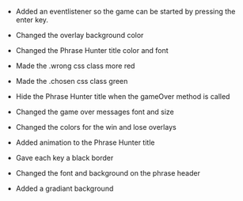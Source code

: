 - Added an eventlistener so the game can be started by pressing the enter key.

- Changed the overlay background color

- Changed the Phrase Hunter title color and font

- Made the .wrong css class more red

- Made the .chosen css class green

- Hide the Phrase Hunter title when the gameOver method is called

- Changed the game over messages font and size

- Changed the colors for the win and lose overlays

- Added animation to the Phrase Hunter title

- Gave each key a black border

- Changed the font and background on the phrase header

- Added a gradiant background



